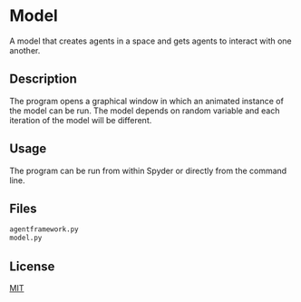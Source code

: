 # Model

A model that creates agents in a space and gets agents to interact with one another.

## Description

The program opens a graphical window in which an animated instance of the model can be run. 
The model depends on random variable and each iteration of the model will be different.

## Usage

The program can be run from within Spyder or directly from the command line. 

## Files
```python
agentframework.py
model.py 
```

## License
[MIT](https://choosealicense.com/licenses/mit/)
